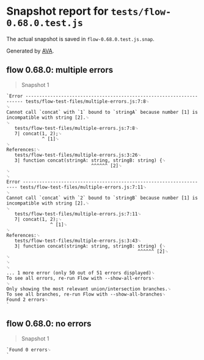 # Snapshot report for `tests/flow-0.68.0.test.js`

The actual snapshot is saved in `flow-0.68.0.test.js.snap`.

Generated by [AVA](https://ava.li).

## flow 0.68.0: multiple errors

> Snapshot 1

    `Error --------------------------------------------------------------------- tests/flow-test-files/multiple-errors.js:7:8␊
    ␊
    Cannot call `concat` with `1` bound to `stringA` because number [1] is incompatible with string [2].␊
    ␊
       tests/flow-test-files/multiple-errors.js:7:8␊
       7| concat(1, 2);␊
                 ^ [1]␊
    ␊
    References:␊
       tests/flow-test-files/multiple-errors.js:3:26␊
       3| function concat(stringA: string, stringB: string) {␊
                                   ^^^^^^ [2]␊
    ␊
    ␊
    Error -------------------------------------------------------------------- tests/flow-test-files/multiple-errors.js:7:11␊
    ␊
    Cannot call `concat` with `2` bound to `stringB` because number [1] is incompatible with string [2].␊
    ␊
       tests/flow-test-files/multiple-errors.js:7:11␊
       7| concat(1, 2);␊
                    ^ [1]␊
    ␊
    References:␊
       tests/flow-test-files/multiple-errors.js:3:43␊
       3| function concat(stringA: string, stringB: string) {␊
                                                    ^^^^^^ [2]␊
    ␊
    ␊
    ␊
    ... 1 more error (only 50 out of 51 errors displayed)␊
    To see all errors, re-run Flow with --show-all-errors␊
    ␊
    Only showing the most relevant union/intersection branches.␊
    To see all branches, re-run Flow with --show-all-branches␊
    Found 2 errors␊
    `

## flow 0.68.0: no errors

> Snapshot 1

    `Found 0 errors␊
    `
